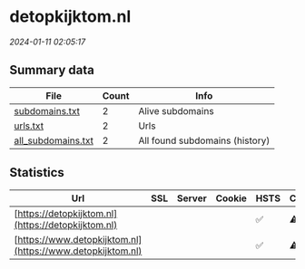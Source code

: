 # detopkijktom.nl
*2024-01-11 02:05:17*
## Summary data
| File       | Count | Info |
|------------|-------|------|
|[subdomains.txt](/data/detopkijktom.nl/subdomains.txt)|2|Alive subdomains|
|[urls.txt](/data/detopkijktom.nl/urls.txt)|2|Urls|
|[all_subdomains.txt](/data/detopkijktom.nl/all_subdomains.txt)|2|All found subdomains (history)|
## Statistics
| Url | SSL | Server | Cookie | HSTS | CSP | XFO | XXP | RP | Tech |Title |
|------------|-------|------|------|------|------|------|------|------|------|------|
|[https://detopkijktom.nl](https://detopkijktom.nl)| || |:white_check_mark: |:warning: | 1:white_check_mark: | 2:white_check_mark: | 3:white_check_mark: |HSTS||
|[https://www.detopkijktom.nl](https://www.detopkijktom.nl)| || |:white_check_mark: |:warning: | 1:white_check_mark: | 2:white_check_mark: | 3:white_check_mark: |HSTS||